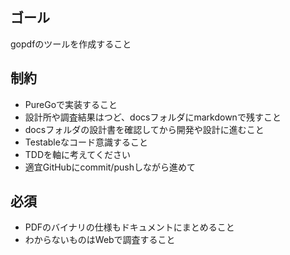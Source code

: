 ## ゴール
gopdfのツールを作成すること


## 制約
- PureGoで実装すること
- 設計所や調査結果はつど、docsフォルダにmarkdownで残すこと
- docsフォルダの設計書を確認してから開発や設計に進むこと
- Testableなコード意識すること
- TDDを軸に考えてください
- 適宜GitHubにcommit/pushしながら進めて


## 必須
- PDFのバイナリの仕様もドキュメントにまとめること
- わからないものはWebで調査すること
